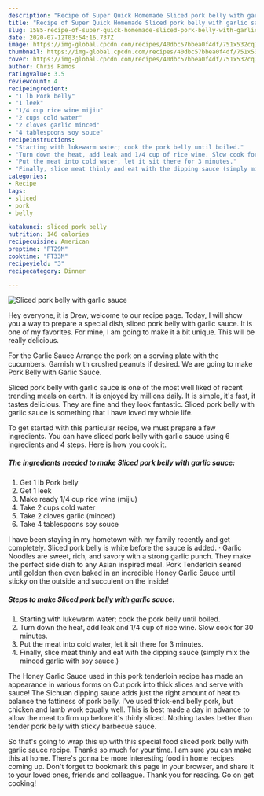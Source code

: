 ```yaml
---
description: "Recipe of Super Quick Homemade Sliced pork belly with garlic sauce"
title: "Recipe of Super Quick Homemade Sliced pork belly with garlic sauce"
slug: 1585-recipe-of-super-quick-homemade-sliced-pork-belly-with-garlic-sauce
date: 2020-07-12T03:54:16.737Z
image: https://img-global.cpcdn.com/recipes/40dbc57bbea0f4df/751x532cq70/sliced-pork-belly-with-garlic-sauce-recipe-main-photo.jpg
thumbnail: https://img-global.cpcdn.com/recipes/40dbc57bbea0f4df/751x532cq70/sliced-pork-belly-with-garlic-sauce-recipe-main-photo.jpg
cover: https://img-global.cpcdn.com/recipes/40dbc57bbea0f4df/751x532cq70/sliced-pork-belly-with-garlic-sauce-recipe-main-photo.jpg
author: Chris Ramos
ratingvalue: 3.5
reviewcount: 4
recipeingredient:
- "1 lb Pork belly"
- "1 leek"
- "1/4 cup rice wine mijiu"
- "2 cups cold water"
- "2 cloves garlic minced"
- "4 tablespoons soy souce"
recipeinstructions:
- "Starting with lukewarm water; cook the pork belly until boiled."
- "Turn down the heat, add leak and 1/4 cup of rice wine. Slow cook for 30 minutes."
- "Put the meat into cold water, let it sit there for 3 minutes."
- "Finally, slice meat thinly and eat with the dipping sauce (simply mix the minced garlic with soy sauce.)"
categories:
- Recipe
tags:
- sliced
- pork
- belly

katakunci: sliced pork belly 
nutrition: 146 calories
recipecuisine: American
preptime: "PT29M"
cooktime: "PT33M"
recipeyield: "3"
recipecategory: Dinner

---
```



![Sliced pork belly with garlic sauce](https://img-global.cpcdn.com/recipes/40dbc57bbea0f4df/751x532cq70/sliced-pork-belly-with-garlic-sauce-recipe-main-photo.jpg)

Hey everyone, it is Drew, welcome to our recipe page. Today, I will show you a way to prepare a special dish, sliced pork belly with garlic sauce. It is one of my favorites. For mine, I am going to make it a bit unique. This will be really delicious.

For the Garlic Sauce Arrange the pork on a serving plate with the cucumbers. Garnish with crushed peanuts if desired. We are going to make Pork Belly with Garlic Sauce.

Sliced pork belly with garlic sauce is one of the most well liked of recent trending meals on earth. It is enjoyed by millions daily. It is simple, it's fast, it tastes delicious. They are fine and they look fantastic. Sliced pork belly with garlic sauce is something that I have loved my whole life.


To get started with this particular recipe, we must prepare a few ingredients. You can have sliced pork belly with garlic sauce using 6 ingredients and 4 steps. Here is how you cook it.

<!--inarticleads1-->

##### The ingredients needed to make Sliced pork belly with garlic sauce:

1. Get 1 lb Pork belly
1. Get 1 leek
1. Make ready 1/4 cup rice wine (mijiu)
1. Take 2 cups cold water
1. Take 2 cloves garlic (minced)
1. Take 4 tablespoons soy souce


I have been staying in my hometown with my family recently and get completely. Sliced pork belly is white before the sauce is added. · Garlic Noodles are sweet, rich, and savory with a strong garlic punch. They make the perfect side dish to any Asian inspired meal. Pork Tenderloin seared until golden then oven baked in an incredible Honey Garlic Sauce until sticky on the outside and succulent on the inside! 

<!--inarticleads2-->

##### Steps to make Sliced pork belly with garlic sauce:

1. Starting with lukewarm water; cook the pork belly until boiled.
1. Turn down the heat, add leak and 1/4 cup of rice wine. Slow cook for 30 minutes.
1. Put the meat into cold water, let it sit there for 3 minutes.
1. Finally, slice meat thinly and eat with the dipping sauce (simply mix the minced garlic with soy sauce.)


The Honey Garlic Sauce used in this pork tenderloin recipe has made an appearance in various forms on Cut pork into thick slices and serve with sauce! The Sichuan dipping sauce adds just the right amount of heat to balance the fattiness of pork belly. I&#39;ve used thick-end belly pork, but chicken and lamb work equally well. This is best made a day in advance to allow the meat to firm up before it&#39;s thinly sliced. Nothing tastes better than tender pork belly with sticky barbecue sauce. 

So that's going to wrap this up with this special food sliced pork belly with garlic sauce recipe. Thanks so much for your time. I am sure you can make this at home. There's gonna be more interesting food in home recipes coming up. Don't forget to bookmark this page in your browser, and share it to your loved ones, friends and colleague. Thank you for reading. Go on get cooking!
